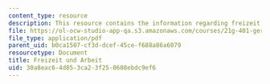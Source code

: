 ```yaml
---
content_type: resource
description: This resource contains the information regarding freizeit und arbeit.
file: https://ol-ocw-studio-app-qa.s3.amazonaws.com/courses/21g-401-german-i-fall-2008/30a8eac64d853ca23f250608ebdc9ef6_MIT21G_401F08_freiz_arbe.pdf
file_type: application/pdf
parent_uid: b0ca1507-cf3d-dcef-45ce-f688a86a6079
resourcetype: Document
title: Freizeit und Arbeit
uid: 30a8eac6-4d85-3ca2-3f25-0608ebdc9ef6
---
```

